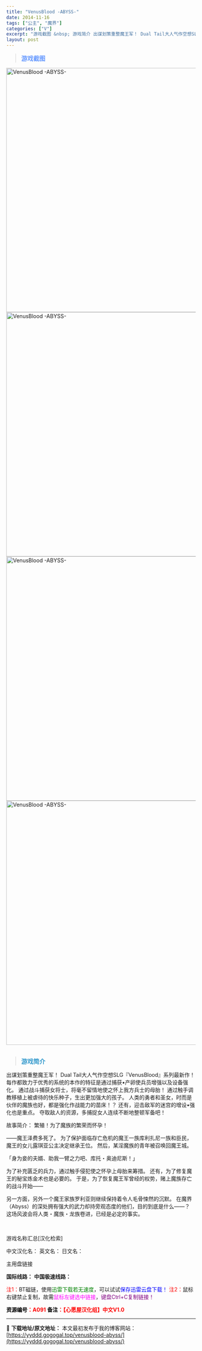 ```yaml
---
title: "VenusBlood -ABYSS-"
date: 2014-11-16
tags: ["公主", "魔界"]
categories: ["V"]
excerpt: "游戏截图 &nbsp; 游戏简介 出谋划策重整魔王军！ Dual Tail大人气作空想SLG『VenusBlood』系列最新作！ 每作都致力于优秀的系统的本作的特征是通过捕获•产卵使兵员增强以及设备强化。 通过战斗捕获女将士，将毫不留情地使之怀上我方兵士的母胎！ 通过触手调教移植上被虐待的快乐种子，&hellip;"
layout: post
---
```


<div>
<blockquote><b><span style="font-size: 12pt; color: #6699ff;">游戏截图</span></b></blockquote>
<div><img title="点击放大" src="https://yyddd.gogogal.top/wp-content/uploads/2025/04/20250430_6811fe6c738c4.webp" alt="VenusBlood -ABYSS-" width="650" /></div>
<div><img title="点击放大" src="https://yyddd.gogogal.top/wp-content/uploads/2025/04/20250430_6811fe6ecca66.webp" alt="VenusBlood -ABYSS-" width="650" /></div>
<div><img title="点击放大" src="https://yyddd.gogogal.top/wp-content/uploads/2025/04/20250430_6811fe7045952.webp" alt="VenusBlood -ABYSS-" width="650" /></div>
<div><img title="点击放大" src="https://yyddd.gogogal.top/wp-content/uploads/2025/04/20250430_6811fe71e15fb.webp" alt="VenusBlood -ABYSS-" width="650" /></div>
&nbsp;
<blockquote><b><span style="font-size: 12pt; color: #3399cc;">游戏简介</span></b></blockquote>
<div>出谋划策重整魔王军！
Dual Tail大人气作空想SLG『VenusBlood』系列最新作！
每作都致力于优秀的系统的本作的特征是通过捕获•产卵使兵员增强以及设备强化。
通过战斗捕获女将士，将毫不留情地使之怀上我方兵士的母胎！
通过触手调教移植上被虐待的快乐种子，生出更加强大的孩子。
人类的勇者和圣女，时而是伙伴的魔族也好，都是强化作战能力的苗床！？
还有，迎击敌军的迷宫的增设•强化也是重点。
夺取敌人的资源，多捕捉女人连续不断地整顿军备吧！

故事简介：
繁殖！为了魔族的繁荣而怀孕！

――魔王泽费多死了。
为了保护面临存亡危机的魔王一族库利扎尼一族和臣民，魔王的女儿露琪亚公主决定继承王位。
然后，某淫魔族的青年被召唤回魔王城。

「身为妾的夫婿、助我一臂之力吧、库托・奥迪尼斯！」

为了补充匮乏的兵力，通过触手侵犯使之怀孕上母胎来筹措。
还有，为了修复魔王的秘宝炼金术也是必要的。
于是，为了恢复魔王军曾经的权势，赌上魔族存亡的战斗开始——

另一方面，另外一个魔王家族罗利亚则继续保持着令人毛骨悚然的沉默。
在魔界（Abyss）的深处拥有强大的武力却持旁观态度的他们，目的到底是什么——？
这场风波会将人类・魔族・龙族卷进，已经是必定的事实。</div>
&nbsp;

游戏名称汇总[汉化检索]

中文汉化名：
英文名：
日文名：
</div>
<div class="panel panel-primary">
<div class="panel-heading">主用盘链接</div>
<div class="panel-body">

<b>国际线路：</b>
<b>中国极速线路：</b>


<span style="color: #ff0000;">注1：</span>BT磁链，使用<span style="color: #008000;">迅雷下载若无速度</span>，可以试试<span style="color: #0000ff;">保存迅雷云盘下载！</span>
<span style="color: #ff0000;">注2：</span>鼠标右键禁止复制，故需<span style="color: #ff00ff;">鼠标左键选中链接</span>，<span style="color: #800080;">键盘Ctrl+C复制链接！</span>

</div>
<div class="panel-footer"><span style="color: #ff0000;"><b><span style="color: #000000;">资源编号</span>：A091</b></span>
<span style="color: #ff0000;"><b><span style="color: #000000;">备注</span>：【心愿屋汉化组】中文V1.0</b></span></div>
</div>

---
📖 **下载地址/原文地址：** 本文最初发布于我的博客网站：[https://yyddd.gogogal.top/venusblood-abyss/](https://yyddd.gogogal.top/venusblood-abyss/)
